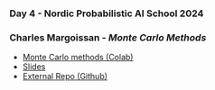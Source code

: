 ### Day 4 - Nordic Probabilistic AI School 2024

###  Charles Margoissan - *Monte Carlo Methods*
- [Monte Carlo methods (Colab)](https://colab.research.google.com/github/charlesm93/stanTutorial/blob/main/Nordic_Prob_AI/CourseScript_probAI.ipynb)
- [Slides](_course_book.pdf)
- [External Repo (Github)](https://github.com/charlesm93/stanTutorial/tree/main/Nordic_Prob_AI)